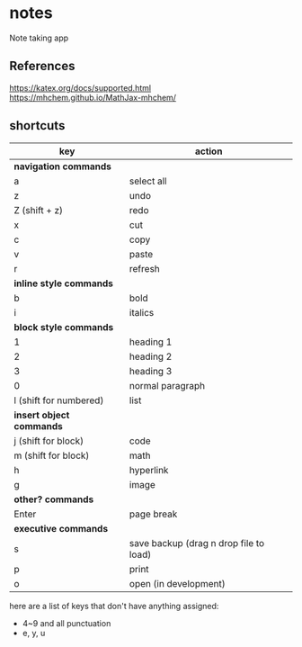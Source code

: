 # notes
Note taking app

## References
https://katex.org/docs/supported.html  
https://mhchem.github.io/MathJax-mhchem/

## shortcuts 
|key|action|
|---|------|
|**navigation commands**|
|a|select all|
|z|undo|
|Z (shift + z)|redo|
|x|cut|
|c|copy|
|v|paste|
|r|refresh|
|**inline style commands**|
|b|bold|
|i|italics|
|**block style commands**|
|1|heading 1|
|2|heading 2|
|3|heading 3|
|0|normal paragraph|
|l (shift for numbered)| list|
|**insert object commands**|
|j (shift for block)|code|
|m (shift for block)|math|
|h|hyperlink|
|g|image|
|**other? commands**|
|Enter|page break|
|**executive commands**|
|s|save backup (drag n drop file to load)|
|p|print|
|o|open (in development)|

here are a list of keys that don't have anything assigned:

- 4~9 and all punctuation
- e, y, u
